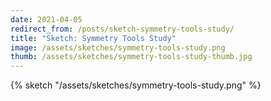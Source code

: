 ```yaml
---
date: 2021-04-05
redirect_from: /posts/sketch-symmetry-tools-study/
title: "Sketch: Symmetry Tools Study"
image: /assets/sketches/symmetry-tools-study.png
thumb: /assets/sketches/symmetry-tools-study-thumb.jpg
---
```


{% sketch "/assets/sketches/symmetry-tools-study.png" %}
